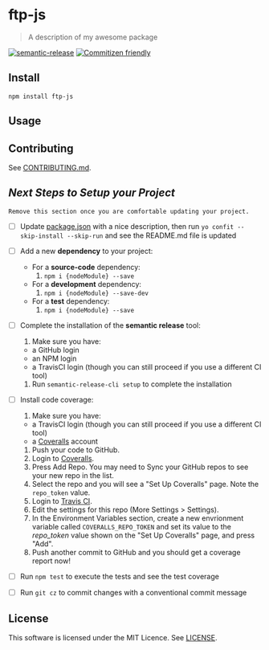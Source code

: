 <!--[RM_HEADING]-->
# ftp-js

<!--[]-->
<!--[RM_DESCRIPTION]-->
> A description of my awesome package

<!--[]-->

<!--[RM_BADGES]-->
[![semantic-release](https://img.shields.io/badge/%20%20%F0%9F%93%A6%F0%9F%9A%80-semantic--release-e10079.svg)](https://github.com/semantic-release/semantic-release)
[![Commitizen friendly](https://img.shields.io/badge/commitizen-friendly-brightgreen.svg)](http://commitizen.github.io/cz-cli/)


<!--[]-->

<!--[RM_INSTALL]-->
## Install

    npm install ftp-js


<!--[]-->

## Usage

<!--[RM_CONTRIBUTING]-->
## Contributing

See [CONTRIBUTING.md](CONTRIBUTING.md).


<!--[]-->

<!--[RM_NEXT_STEPS]-->
## *Next Steps to Setup your Project*

    Remove this section once you are comfortable updating your project.

- [ ] Update [package.json](package.json) with a nice description, then run `yo confit --skip-install --skip-run` and see the README.md file is updated
- [ ] Add a new **dependency** to your project:
  - For a **source-code** dependency:
    1. `npm i {nodeModule} --save`
  - For a **development** dependency:
    1. `npm i {nodeModule} --save-dev`
  - For a **test** dependency:
    1. `npm i {nodeModule} --save`
- [ ] Complete the installation of the **semantic release** tool:
  1. Make sure you have:
    - a GitHub login
    - an NPM login
    - a TravisCI login (though you can still proceed if you use a different CI tool)
  1. Run `semantic-release-cli setup` to complete the installation
- [ ] Install code coverage:
  1. Make sure you have:
    - a TravisCI login (though you can still proceed if you use a different CI tool)
    - a [Coveralls](https://coveralls.io) account
  1. Push your code to GitHub.
  1. Login to [Coveralls](https://coveralls.io/).
  1. Press Add Repo. You may need to Sync your GitHub repos to see your new repo in the list.
  1. Select the repo and you will see a "Set Up Coveralls" page. Note the `repo_token` value.
  1. Login to [Travis CI](https://travis-ci.org/).
  1. Edit the settings for this repo (More Settings > Settings).
  1. In the Environment Variables section, create a new envrionment variable called `COVERALLS_REPO_TOKEN` and set its value to the *repo_token* value shown on the "Set Up Coveralls" page, and press "Add".
  1. Push another commit to GitHub and you should get a coverage report now!
- [ ] Run `npm test` to execute the tests and see the test coverage
- [ ] Run `git cz` to commit changes with a conventional commit message


<!--[]-->

<!--[RM_LICENSE]-->
## License

This software is licensed under the MIT Licence. See [LICENSE](LICENSE).

<!--[]-->

